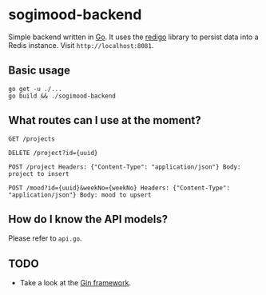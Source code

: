 # sogimood-backend

Simple backend written in [Go](https://golang.org/). It uses the [redigo](https://godoc.org/github.com/garyburd/redigo/redis) library to persist data into a Redis instance. Visit `http://localhost:8081`.

## Basic usage

```
go get -u ./...
go build && ./sogimood-backend
```

## What routes can I use at the moment?

```
GET /projects

DELETE /project?id={uuid}

POST /project Headers: {"Content-Type": "application/json"} Body: project to insert

POST /mood?id={uuid}&weekNo={weekNo} Headers: {"Content-Type": "application/json"} Body: mood to upsert

```

## How do I know the API models?

Please refer to `api.go`.

## TODO

- Take a look at the [Gin framework](https://gin-gonic.github.io/gin/).
